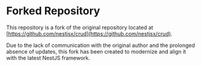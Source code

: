 # Forked Repository

This repository is a fork of the original repository located at [https://github.com/nestjsx/crud](https://github.com/nestjsx/crud). 

Due to the lack of communication with the original author and the prolonged absence of updates, this fork has been created to modernize and align it with the latest NestJS framework.

